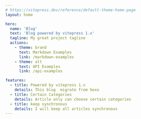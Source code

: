 ```yaml
---
# https://vitepress.dev/reference/default-theme-home-page
layout: home

hero:
  name: 'Blog'
  text: 'Blog powered by vitepress 1.x'
  tagline: My great project tagline
  actions:
    - theme: brand
      text: Markdown Examples
      link: /markdown-examples
    - theme: alt
      text: API Examples
      link: /api-examples

features:
  - title: Powered by vitepress 1.x
    details: This blog  migrate from hexo
  - title: Certain Categories
    details: Article only can choose certain categories
  - title: keep synchronous
    details: I will keep all articles synchronous
---
```

